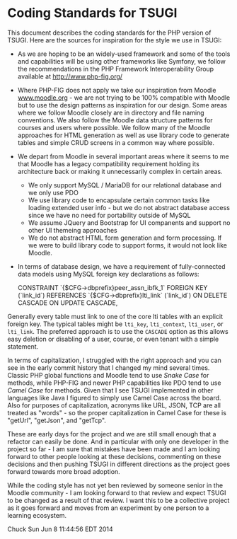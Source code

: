Coding Standards for TSUGI
==========================

This document describes the coding standards for the PHP
version of TSUGI.  Here are the sources for inspiration
for the style we use in TSUGI:

* As we are hoping to be an widely-used framework and some of
the tools and capabilities will be using other frameworks like
Symfony, we follow the recommendations in the
PHP Framework Interoperability Group available
at http://www.php-fig.org/

* Where PHP-FIG does not apply we take our inspiration from
Moodle www.moodle.org - we are not trying to be 100% compatible with
Moodle but to use the design patterns as inspiration for our design.
Some areas where we follow Moodle closely are in directory and file
naming conventions. We also follow the Moodle data structure
patterns for courses and users where possible.   We follow many of the
Moodle approaches for HTML generation as well as use library code
to generate tables and simple CRUD screens in a common way where
possible.

* We depart from Moodle in several important areas where it seems to me
that Moodle has a legacy compatibility requirement holding its
architecture back or making it unnecessarily complex in certain areas.

    * We only support MySQL / MariaDB for our relational database
    and we only use PDO
    * We use library code to encapsulate certain common tasks like
    loading extended user info - but we do not abstract database access
    since we have no need for portability outside of MySQL
    * We assume JQuery and Bootstrap for UI companents and support
    no other UI themeing approaches
    * We do not abstract HTML form generation and form processing. If
    we were to build library code to support forms, it would not look
    like Moodle.

* In terms of database design, we have a requirement of fully-connected
data models using MySQL foreign key declarations as follows:

    CONSTRAINT \`{$CFG->dbprefix}peer_assn_ibfk_1\`
    FOREIGN KEY (\`link_id\`)
    REFERENCES \`{$CFG->dbprefix}lti_link\` (\`link_id\`)
    ON DELETE CASCADE ON UPDATE CASCADE,

Generally every table must link to one of the core lti tables with an
explicit foreign key.  The typical tables might be `lti_key`, `lti_context`,
`lti_user`, or `lti_link`.  The preferred approach is to use the `CASCADE`
option as this allows easy deletion or disabling of a user, course, or even
tenant with a simple statement.

In terms of capitalization, I struggled with the right approach
and you can see in the early commit history that I changed my mind
several times.
Classic PHP global functions and Moodle tend to use *Snake Case* for
methods, while PHP-FIG and newer PHP capabilities like PDO tend to
use *Camel Case* for methods.  Given that I see TSUGI implemented in
other languages like Java I figured to simply use Camel Case
across the board.  Also for
purposes of capitalization, acronyms like URL, JSON, TCP are all
treated as "words" - so the proper capitalization in Camel Case for
these is "getUrl", "getJson", and "getTcp".

These are early days for the project and we are still small enough that
a refactor can easily be done.  And in particular with only one developer
in the project so far - I am sure that mistakes have been made and I am
looking forward to other people looking at these decisions, commenting on
these decisions and then pushing TSUGI in different directions as the
project goes forward towards more broad adoption.

While the coding style has not yet ben reviewed by someone senior
in the Moodle community - I am looking forward to that review and expect
TSUGI to be changed as a result of that review.  I want this to be a
collective project as it goes forward and moves from an experiment by
one person to a learning ecosystem.

Chuck
Sun Jun  8 11:44:56 EDT 2014



